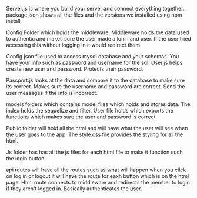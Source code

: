 Server.js is where you build your server and connect everything together. 
package.json shows all the files and the versions we installed using npm install.

Config Folder which holds the middleware. Middleware holds the data used to authentic and makes sure the user made a lonin and user. If the user tried accessing this without logging in it would redirect them.

Config.json file used to access mysql database and your schemas. You have your info such as password and username for the sql.
User.js helps create new user and password. Protects their password.

Passport.js looks at the data and compare it to the database to make sure its correct. Makes sure the username and password are correct. Send the user messages if the info is incorrect.

models folders which contains model files which holds and stores data. The index holds the sequelize and filter. User file holds which exports the functions which makes sure the user and password is correct.

Public folder will hold all the html and will have what the user will see when the user goes to the app. The style.css file provides the styling for all the html. 

Js folder has has all the js files for each html file to make it function such the login button.

api routes will have all the routes such as what will happen when you click on log in or logout it will have the route for eaxh button which is on the html page.
Html route connects to middleware and redirects the member to login if they aren't logged in. Basically authenticates the user.

